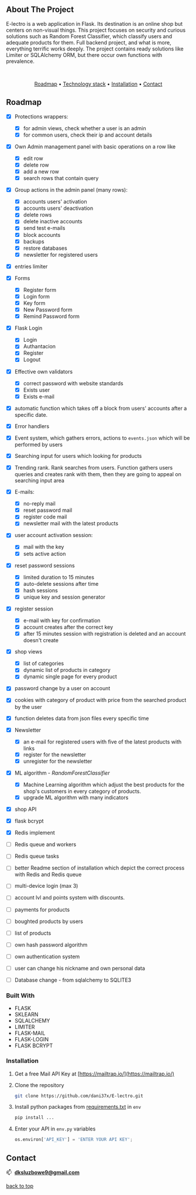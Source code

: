 ## About The Project
<a name="readme-top"></a>

E-lectro is a web application in Flask. Its destination is an online shop but centers on non-visual things. This project focuses on security and curious solutions such as Random Forest Classifier, which classify users and adequate products for them. Full backend project, and what is more, everything terrific works deeply. The project contains ready solutions like Limiter or SQLAlchemy ORM, but there occur own functions with prevalence. 

<br>
<div align="center">

  [Roadmap](#roadmap) •
  [Technology stack](#technology_stack) •
  [Installation](#installation) •
  [Contact](#contact)
  
 </div>

## Roadmap

<a name="roadmap"></a>

- [x] Protections wrappers:
  - [x] for admin views, check whether a user is an admin
  - [x] for common users, check their ip and account details
- [x] Own Admin management panel with basic operations on a row like
  - [x] edit row
  - [x] delete row
  - [x] add a new row
  - [x] search rows that contain query
- [x] Group actions in the admin panel (many rows):
  - [x] accounts users' activation
  - [x] accounts users' deactivation
  - [x] delete rows
  - [x] delete inactive accounts
  - [x] send test e-mails
  - [x] block accounts
  - [x] backups
  - [x] restore databases
  - [x] newsletter for registered users
- [x] entries limiter
- [x] Forms
  - [x] Register form
  - [x] Login form 
  - [x] Key form
  - [x] New Password form
  - [x] Remind Password form
- [x] Flask Login
  - [x] Login
  - [x] Authantacion
  - [x] Register
  - [x] Logout
- [x] Effective own validators
  - [x] correct password with website standards
  - [x] Exists user
  - [x] Exists e-mail
- [x] automatic function which takes off a block from users' accounts after a specific date.
- [x] Error handlers
- [x] Event system, which gathers errors, actions to `events.json` which will be performed by users
- [x] Searching input for users which looking for products
- [x] Trending rank. Rank searches from users. Function gathers users queries and creates rank with them, then they are going to appeal on searching input area
- [x] E-mails:
  - [x] no-reply mail
  - [x] reset password mail
  - [x] register code mail
  - [x] newsletter mail with the latest products
- [x] user account activation session:
  - [x] mail with the key
  - [x] sets active action
- [x] reset password sessions  
  - [x] limited duration to 15 minutes
  - [x] auto-delete sessions after time
  - [x] hash sessions
  - [x] unique key and session generator
- [x] register session
  - [x] e-mail with key for confirmation
  - [x] account creates after the correct key
  - [x] after 15 minutes session with registration is deleted and an account doesn't create
- [x] shop views
  - [x] list of categories
  - [x] dynamic list of products in category
  - [x] dynamic single page for every product
- [x] password change by a user on account
- [x] cookies with category of product with price from the searched product by the user
- [x] function deletes data from json files every specific time
- [x] Newsletter
  - [x] an e-mail for registered users with five of the latest products with links
  - [x] register for the newsletter
  - [x] unregister for  the newsletter
- [x] ML algorithm - *RandomForestClassifier*
  - [x] Machine Learning algorithm which adjust the best products for the shop's customers in every category of products.
  - [x] upgrade ML algorithm with many indicators
- [x] shop API
- [x] flask bcrypt
- [x] Redis implement
- [ ] Redis queue and workers
- [ ] Redis queue tasks
- [ ] better Readme section of installation which depict the correct process with Redis and Redis queue
- [ ] multi-device login (max 3)
- [ ] account lvl and points system with discounts.
- [ ] payments for products
- [ ] boughted products by users
- [ ] list of products
- [ ] own hash password algorithm
- [ ] own authentication system
- [ ] user can change his nickname and own personal data
- [ ] Database change - from sqlalchemy to SQLITE3


### Built With
<a name="technology_stack"></a>
* FLASK
* SKLEARN
* SQLALCHEMY
* LIMITER
* FLASK-MAIL
* FLASK-LOGIN
* FLASK BCRYPT


### Installation
<a name="installation"></a>

1. Get a free Mail API Key at [https://mailtrap.io/](https://mailtrap.io/)

2. Clone the repository
   ```sh
   git clone https://github.com/dani37x/E-lectro.git
   ```
3. Install python packages from [requirements.txt](https://github.com/dani37x/E-lectro/blob/master/requirements.txt) in `env`
   ```sh
   pip install ...
   ```
4. Enter your API in `env.py` variables
   ```python
   os.environ['API_KEY'] = 'ENTER YOUR API KEY';
   ```



## Contact
<a name="contact"></a>
📫&nbsp;  **dksluzbowe9@gmail.com**



<p align="left"><a href="#readme-top">back to top</a></p>
